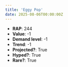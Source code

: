 ```yaml
---
title: 'Eggy Pop'
date: 2025-08-06T00:00:00Z
---
```

- **RAP**: 244
- **Value**: -1
- **Demand level**: -1
- **Trend**: -1
- **Projected?**: True
- **Hyped?**: True
- **Rare?**: True
